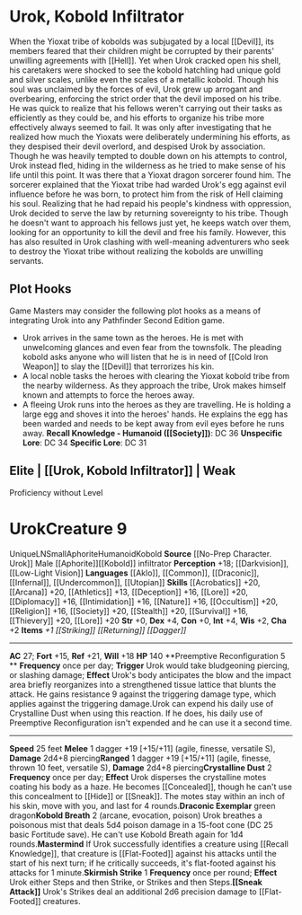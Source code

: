 ﻿---
ac: '27'
alignment: LN
all_resistance: null
burrow_speed: null
charisma: '+2'
climb_speed: null
constitution: '+0'
creature_ability:
- Crystalline Dust
- Draconic Exemplar
- Kobold Breath
- Mastermind
- Preemptive Reconfiguration
- Skirmish Strike
- Sneak Attack
creature_family: null
description: When the Yioxat tribe of kobolds was subjugated by a local [[DATABASE/monsterfamily/Devil|devil]]
  , its members feared that their children might be corrupted by their parents' unwilling
  agreements with [[DATABASE/plane/Hell|Hell]] . Yet when Urok cracked open his shell,
  his caretakers were shocked to see the kobold hatchling had unique gold and silver
  scales, unlike even the scales of a metallic kobold. Though his soul was unclaimed
  by the forces of evil, Urok grew up arrogant and overbearing, enforcing the strict
  order that the devil imposed on his tribe. He was quick to realize that his fellows
  weren't carrying out their tasks as efficiently as they could be, and his efforts
  to organize his tribe more effectively always seemed to fail. It was only after
  investigating that he realized how much the Yioxats were deliberately undermining
  his efforts, as they despised their devil overlord, and despised Urok by association.<br/><br/>  Though
  he was heavily tempted to double down on his attempts to control, Urok instead fled,
  hiding in the wilderness as he tried to make sense of his life until this point.
  It was there that a Yioxat dragon sorcerer found him. The sorcerer explained that
  the Yioxat tribe had warded Urok's egg against evil influence before he was born,
  to protect him from the risk of Hell claiming his soul. Realizing that he had repaid
  his people's kindness with oppression, Urok decided to serve the law by returning
  sovereignty to his tribe. Though he doesn't want to approach his fellows just yet,
  he keeps watch over them, looking for an opportunity to kill the devil and free
  his family. However, this has also resulted in Urok clashing with well-meaning adventurers
  who seek to destroy the Yioxat tribe without realizing the kobolds are unwilling
  servants.
dexterity: '+4'
element: null
fly_speed: null
fortitude: '+15'
hp: '140'
id: '1052'
immunity: null
intelligence: '+4'
land_speed: '25'
language:
- '[[DATABASE/language/Aklo|Aklo]]'
- '[[DATABASE/language/Common|Common]]'
- '[[DATABASE/language/Draconic|Draconic]]'
- '[[DATABASE/language/Infernal|Infernal]]'
- '[[DATABASE/language/Undercommon|Undercommon]]'
- '[[DATABASE/language/Utopian|Utopian]]'
level: '9'
max_speed: '25'
name: Urok
perception: '+18'
rarity: Unique
reflex: '+21'
resistance: null
rus_type_level: null
sense:
- '[[DATABASE/monsterability/Darkvision|darkvision]]'
- '[[DATABASE/monsterability/Low-Light Vision|low-light vision]]'
size: Small
skill:
- '[[DATABASE/skill/Acrobatics|Acrobatics]] +20'
- '[[DATABASE/skill/Arcana|Arcana]] +20'
- '[[DATABASE/skill/Athletics|Athletics]] +13'
- '[[DATABASE/skill/Deception|Deception]] +16'
- '[[DATABASE/skill/Lore|DevilLore]] +20'
- '[[DATABASE/skill/Diplomacy|Diplomacy]] +16'
- '[[DATABASE/skill/Nature|Nature]] +16'
- '[[DATABASE/skill/Intimidation|Intimidation]] +16'
- '[[DATABASE/skill/Occultism|Occultism]] +20'
- '[[DATABASE/skill/Religion|Religion]] +16'
- '[[DATABASE/skill/Society|Society]] +20'
- '[[DATABASE/skill/Stealth|Stealth]] +20'
- '[[DATABASE/skill/Survival|Survival]] +16'
- '[[DATABASE/skill/Thievery|Thievery]] +20'
- '[[DATABASE/skill/Lore|Yioxat Tribe Lore]] +20'
source: '[[DATABASE/source/No-Prep Character. Urok|No-Prep Character: Urok]]'
speed:
- 25 feet
spell: null
strength: '+0'
strength_req: '0'
strongest_save:
- Reflex
swim_speed: null
trait:
- '[[DATABASE/trait/Aphorite|Aphorite]]'
- '[[DATABASE/trait/Humanoid|Humanoid]]'
- '[[DATABASE/trait/Kobold|Kobold]]'
- '[[DATABASE/trait/Unique|Unique]]'
type: Creature
vision: Darkvision
weakest_save:
- Fortitude
weakness: null
will: '+18'
wisdom: '+2'

---
# Urok, Kobold Infiltrator

When the Yioxat tribe of kobolds was subjugated by a local [[Devil]], its members feared that their children might be corrupted by their parents' unwilling agreements with [[Hell]]. Yet when Urok cracked open his shell, his caretakers were shocked to see the kobold hatchling had unique gold and silver scales, unlike even the scales of a metallic kobold. Though his soul was unclaimed by the forces of evil, Urok grew up arrogant and overbearing, enforcing the strict order that the devil imposed on his tribe. He was quick to realize that his fellows weren't carrying out their tasks as efficiently as they could be, and his efforts to organize his tribe more effectively always seemed to fail. It was only after investigating that he realized how much the Yioxats were deliberately undermining his efforts, as they despised their devil overlord, and despised Urok by association.
 Though he was heavily tempted to double down on his attempts to control, Urok instead fled, hiding in the wilderness as he tried to make sense of his life until this point. It was there that a Yioxat dragon sorcerer found him. The sorcerer explained that the Yioxat tribe had warded Urok's egg against evil influence before he was born, to protect him from the risk of Hell claiming his soul. Realizing that he had repaid his people's kindness with oppression, Urok decided to serve the law by returning sovereignty to his tribe. Though he doesn't want to approach his fellows just yet, he keeps watch over them, looking for an opportunity to kill the devil and free his family. However, this has also resulted in Urok clashing with well-meaning adventurers who seek to destroy the Yioxat tribe without realizing the kobolds are unwilling servants.

## Plot Hooks

Game Masters may consider the following plot hooks as a means of integrating Urok into any Pathfinder Second Edition game.

* Urok arrives in the same town as the heroes. He is met with unwelcoming glances and even fear from the townsfolk. The pleading kobold asks anyone who will listen that he is in need of [[Cold Iron Weapon]] to slay the [[Devil]] that terrorizes his kin.
* A local noble tasks the heroes with clearing the Yioxat kobold tribe from the nearby wilderness. As they approach the tribe, Urok makes himself known and attempts to force the heroes away.
* A fleeing Urok runs into the heroes as they are travelling. He is holding a large egg and shoves it into the heroes' hands. He explains the egg has been warded and needs to be kept away from evil eyes before he runs away.
**Recall Knowledge - Humanoid ([[Society]])**: DC 36
**Unspecific Lore**: DC 34
**Specific Lore**: DC 31

## Elite | [[Urok, Kobold Infiltrator]] | Weak
Proficiency without Level

# Urok<span class="item-type">Creature 9</span>

<span class="trait-unique item-trait">Unique</span><span class="trait-alignment item-trait">LN</span><span class="trait-size item-trait">Small</span><span class="item-trait">Aphorite</span><span class="item-trait">Humanoid</span><span class="item-trait">Kobold</span>
**Source** [[No-Prep Character. Urok]]
Male [[Aphorite]][[Kobold]] infiltrator
**Perception** +18; [[Darkvision]], [[Low-Light Vision]]
**Languages** [[Aklo]], [[Common]], [[Draconic]], [[Infernal]], [[Undercommon]], [[Utopian]]
**Skills** [[Acrobatics]] +20, [[Arcana]] +20, [[Athletics]] +13, [[Deception]] +16, [[Lore]] +20, [[Diplomacy]] +16, [[Intimidation]] +16, [[Nature]] +16, [[Occultism]] +20, [[Religion]] +16, [[Society]] +20, [[Stealth]] +20, [[Survival]] +16, [[Thievery]] +20, [[Lore]] +20
**Str** +0, **Dex** +4, **Con** +0, **Int** +4, **Wis** +2, **Cha** +2
**Items** _+1 [[Striking]] [[Returning]] [[Dagger]]_

---
**AC** 27; **Fort** +15, **Ref** +21, **Will** +18
**HP** 140
<span class="in-box-ability">**Preemptive Reconfiguration <span class="action-icon">5</span> ** **Frequency** once per day; **Trigger** Urok would take bludgeoning piercing, or slashing damage; **Effect** Urok's body anticipates the blow and the impact area briefly reorganizes into a strengthened tissue lattice that blunts the attack. He gains resistance 9 against the triggering damage type, which applies against the triggering damage.</span><span class="in-box-ability">Urok can expend his daily use of Crystalline Dust when using this reaction. If he does, his daily use of Preemptive Reconfiguration isn't expended and he can use it a second time.</span>

---
**Speed** 25 feet
<span class="in-box-ability">**Melee** <span class="action-icon">1</span> dagger +19 [+15/+11] (agile, finesse, versatile S), **Damage** 2d4+8 piercing</span><span class="in-box-ability">**Ranged** <span class="action-icon">1</span> dagger +19 [+15/+11] (agile, finesse, thrown 10 feet, versatile S), **Damage** 2d4+8 piercing</span><span class="in-box-ability">**Crystalline Dust** <span class="action-icon">2</span> **Frequency** once per day; **Effect** Urok disperses the crystalline motes coating his body as a haze. He becomes [[Concealed]], though he can't use this concealment to [[Hide]] or [[Sneak]]. The motes stay within an inch of his skin, move with you, and last for 4 rounds.</span><span class="in-box-ability">**Draconic Exemplar** green dragon</span><span class="in-box-ability">**Kobold Breath** <span class="action-icon">2</span> (arcane, evocation, poison) Urok breathes a poisonous mist that deals 5d4 poison damage in a 15-foot cone (DC 25 basic Fortitude save). He can't use Kobold Breath again for 1d4 rounds.</span><span class="in-box-ability">**Mastermind** If Urok successfully identifies a creature using [[Recall Knowledge]], that creature is [[Flat-Footed]] against his attacks until the start of his next turn; if he critically succeeds, it's flat-footed against his attacks for 1 minute.</span><span class="in-box-ability">**Skirmish Strike** <span class="action-icon">1</span> **Frequency** once per round; **Effect** Urok either Steps and then Strike, or Strikes and then Steps.</span><span class="in-box-ability">**[[Sneak Attack]]** Urok's Strikes deal an additional 2d6 precision damage to [[Flat-Footed]] creatures.</span>